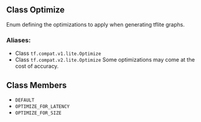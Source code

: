 ## Class Optimize
Enum defining the optimizations to apply when generating tflite graphs.
### Aliases:
- Class `tf.compat.v1.lite.Optimize`
- Class `tf.compat.v2.lite.Optimize`
Some optimizations may come at the cost of accuracy.
## Class Members
- `DEFAULT`
- `OPTIMIZE_FOR_LATENCY`
- `OPTIMIZE_FOR_SIZE`
